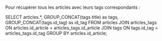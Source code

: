 
Pour récupérer tous les articles avec leurs tags correspondants :

SELECT articles.*,
    GROUP_CONCAT(tags.title) as tags,
    GROUP_CONCAT(tags.id_tag) as id_tag
FROM articles 
JOIN articles_tags 
    ON articles.id_article = articles_tags.id_article 
JOIN tags
    ON tags.id_tag = articles_tags.id_tag
GROUP BY articles.id_article;
